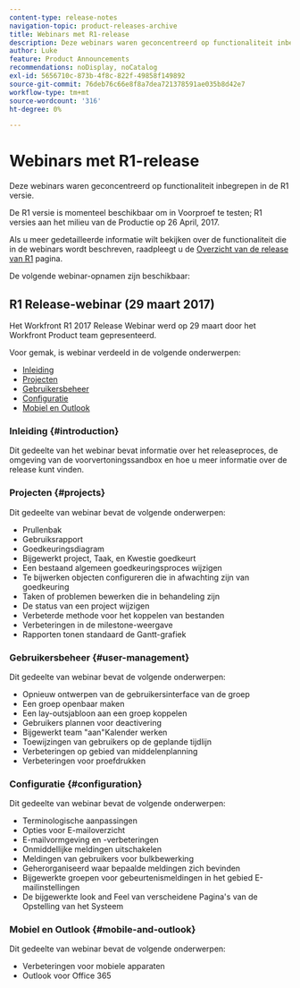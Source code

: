 ```yaml
---
content-type: release-notes
navigation-topic: product-releases-archive
title: Webinars met R1-release
description: Deze webinars waren geconcentreerd op functionaliteit inbegrepen in de R1 versie.
author: Luke
feature: Product Announcements
recommendations: noDisplay, noCatalog
exl-id: 5656710c-873b-4f8c-822f-49858f149892
source-git-commit: 76deb76c66e8f8a7dea721378591ae035b8d42e7
workflow-type: tm+mt
source-wordcount: '316'
ht-degree: 0%

---
```


# Webinars met R1-release

Deze webinars waren geconcentreerd op functionaliteit inbegrepen in de R1 versie. 

De R1 versie is momenteel beschikbaar om in Voorproef te testen; R1 versies aan het milieu van de Productie op 26 April, 2017.

Als u meer gedetailleerde informatie wilt bekijken over de functionaliteit die in de webinars wordt beschreven, raadpleegt u de [Overzicht van de release van R1](../../../../product-announcements/product-releases/quarterly-release-archive/r1-release-activity/r1-release-activity-overview.md) pagina.

De volgende webinar-opnamen zijn beschikbaar:

## R1 Release-webinar (29 maart 2017)

Het Workfront R1 2017 Release Webinar werd op 29 maart door het Workfront Product team gepresenteerd.  

Voor gemak, is webinar verdeeld in de volgende onderwerpen:

* [Inleiding](#introduction)
* [Projecten](#projects)
* [Gebruikersbeheer](#user-management)
* [Configuratie](#configuration)
* [Mobiel en Outlook](#mobile-and-outlook)

### Inleiding {#introduction}

Dit gedeelte van het webinar bevat informatie over het releaseproces, de omgeving van de voorvertoningssandbox en hoe u meer informatie over de release kunt vinden.

### Projecten {#projects}

Dit gedeelte van webinar bevat de volgende onderwerpen:

* Prullenbak
* Gebruiksrapport
* Goedkeuringsdiagram
* Bijgewerkt project, Taak, en Kwestie goedkeurt
* Een bestaand algemeen goedkeuringsproces wijzigen
* Te bijwerken objecten configureren die in afwachting zijn van goedkeuring
* Taken of problemen bewerken die in behandeling zijn
* De status van een project wijzigen
* Verbeterde methode voor het koppelen van bestanden
* Verbeteringen in de milestone-weergave
* Rapporten tonen standaard de Gantt-grafiek

### Gebruikersbeheer {#user-management}

Dit gedeelte van webinar bevat de volgende onderwerpen:

* Opnieuw ontwerpen van de gebruikersinterface van de groep
* Een groep openbaar maken
* Een lay-outsjabloon aan een groep koppelen
* Gebruikers plannen voor deactivering
* Bijgewerkt team &quot;aan&quot;Kalender werken
* Toewijzingen van gebruikers op de geplande tijdlijn
* Verbeteringen op gebied van middelenplanning
* Verbeteringen voor proefdrukken

### Configuratie {#configuration}

Dit gedeelte van webinar bevat de volgende onderwerpen:

* Terminologische aanpassingen
* Opties voor E-mailoverzicht
* E-mailvormgeving en -verbeteringen
* Onmiddellijke meldingen uitschakelen
* Meldingen van gebruikers voor bulkbewerking
* Geherorganiseerd waar bepaalde meldingen zich bevinden
* Bijgewerkte groepen voor gebeurtenismeldingen in het gebied E-mailinstellingen
* De bijgewerkte look and Feel van verscheidene Pagina&#39;s van de Opstelling van het Systeem

### Mobiel en Outlook {#mobile-and-outlook}

Dit gedeelte van webinar bevat de volgende onderwerpen:

* Verbeteringen voor mobiele apparaten
* Outlook voor Office 365
